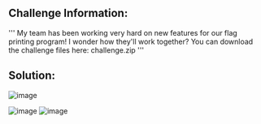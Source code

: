 ## Challenge Information:
'''
My team has been working very hard on new features for our flag printing program! I wonder how they'll work together?
You can download the challenge files here:
challenge.zip
'''

## Solution:

![image](https://github.com/user-attachments/assets/90648cfe-f074-4a60-96d1-1ad7a3cc67bf)


![image](https://github.com/user-attachments/assets/109566cb-a030-4204-b825-ae603db2f4b8)
![image](https://github.com/user-attachments/assets/7f15e712-386a-46d0-a27a-b6a1f5485145)
